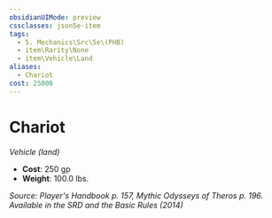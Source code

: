 ```yaml
---
obsidianUIMode: preview
cssclasses: json5e-item
tags:
  - 5. Mechanics\Src\5e\(PHB)
  - item\Rarity\None
  - item\Vehicle\Land
aliases:
  - Chariot
cost: 25000
---
```

# Chariot
*Vehicle (land)*  

- **Cost**: 250 gp
- **Weight**: 100.0 lbs.

*Source: Player's Handbook p. 157, Mythic Odysseys of Theros p. 196. Available in the <span title='Systems Reference Document (5.1)'>SRD</span> and the Basic Rules (2014)*
